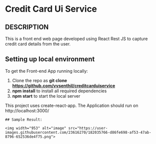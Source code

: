 # Credit Card Ui Service

## DESCRIPTION

This is a front end web page developed using React Rest JS to capture credit card details from the user. 

## Setting up local environment

To get the Front-end App running locally: 

1. Clone the repo as <b>git clone https://github.com/vvsenthil/creditcarduiservice </b>
2. <b>npm install</b> to install all required dependencies
3. <b>npm start</b> to start the local server

This project uses create-react-app. The Application should run on http://localhost:3000/

```
## Sample Result: 

<img width="953" alt="image" src="https://user-images.githubusercontent.com/23616270/182035766-d86fe698-af53-47ab-8796-652536de4f75.png">
```
